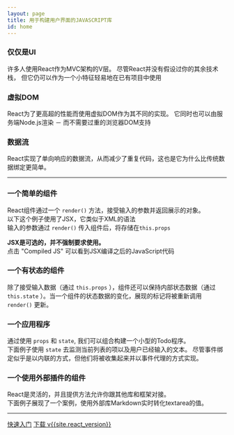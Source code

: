 ```yaml
---
layout: page
title: 用于构建用户界面的JAVASCRIPT库
id: home
---
```


<section class="light home-section">
  <div class="marketing-row">
    <div class="marketing-col">
      <h3>仅仅是UI</h3>
      <p>
        许多人使用React作为MVC架构的V层。
        尽管React并没有假设过你的其余技术栈，
        但它仍可以作为一个小特征轻易地在已有项目中使用
      </p>
    </div>
    <div class="marketing-col">
      <h3>虚拟DOM</h3>
      <p>
        React为了更高超的性能而使用虚拟DOM作为其不同的实现。
        它同时也可以由服务端Node.js渲染 － 而不需要过重的浏览器DOM支持
      </p>
    </div>
    <div class="marketing-col">
      <h3>数据流</h3>
      <p>
        React实现了单向响应的数据流，从而减少了重复代码，这也是它为什么比传统数据绑定更简单。
      </p>
    </div>
  </div>
</section>
<hr class="home-divider" />
<section class="home-section">
  <div id="examples">
    <div class="example">
      <h3>一个简单的组件</h3>
      <p>
        React组件通过一个 <code>render()</code> 方法，接受输入的参数并返回展示的对象。 <br/>
        以下这个例子使用了JSX，它类似于XML的语法<br/>
        输入的参数通过 <code>render()</code> 传入组件后，将存储在<code>this.props</code>
      </p>
      <p>
        <strong>JSX是可选的，并不强制要求使用。</strong><br/>
        点击 &quot;Compiled JS&quot; 可以看到JSX编译之后的JavaScript代码
      </p>
      <div id="helloExample"></div>
    </div>
    <div class="example">
      <h3>一个有状态的组件</h3>
      <p>
        除了接受输入数据（通过 <code>this.props</code> ），组件还可以保持内部状态数据（通过 <code>this.state</code> ）。当一个组件的状态数据的变化，展现的标记将被重新调用 <code>render()</code> 更新。
      </p>
      <div id="timerExample"></div>
    </div>
    <div class="example">
       <h3>一个应用程序</h3>
       <p>
          通过使用 <code>props</code> 和 <code>state</code>, 我们可以组合构建一个小型的Todo程序。<br/>
          下面例子使用 <code>state</code> 去监测当前列表的项以及用户已经输入的文本。
          尽管事件绑定似乎是以内联的方式，但他们将被收集起来并以事件代理的方式实现。
        </p>
        <div id="todoExample"></div>
    </div>
    <div class="example">
      <h3>一个使用外部插件的组件</h3>
      <p>
        React是灵活的，并且提供方法允许你跟其他库和框架对接。<br/>
        下面例子展现了一个案例，使用外部库Markdown实时转化textarea的值。
      </p>
      <div id="markdownExample"></div>
    </div>
  </div>
  <script type="text/javascript" src="js/examples/hello.js"></script>
  <script type="text/javascript" src="js/examples/timer.js"></script>
  <script type="text/javascript" src="js/examples/todo.js"></script>
  <script type="text/javascript" src="js/examples/markdown.js"></script>
</section>
<hr class="home-divider" />
<section class="home-bottom-section">
  <div class="buttons-unit">
    <a href="docs/getting-started.html" class="button">快速入门</a>
    <a href="downloads.html" class="button">下载 v{{site.react_version}}</a>
  </div>
</section>
